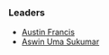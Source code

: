 ### Leaders
* [Austin Francis](mailto:austin.francis@owasp.org)
* [Aswin Uma Sukumar](mailto:aswin.sukumar@owasp.org)
